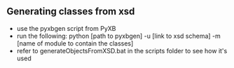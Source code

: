 Generating classes from xsd
--------------------------------------
- use the pyxbgen script from PyXB
- run the following:
 python [path to pyxbgen] -u [link to xsd schema] -m [name of module to contain the classes]
- refer to generateObjectsFromXSD.bat in the scripts folder to see how it's used